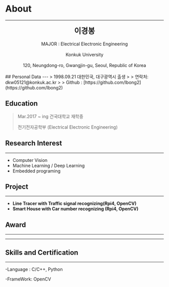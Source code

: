 # About

<!--author-->
* * *
<center>
<span style="font-size:170%;font-weight:bold">
이경봉
</span>
</center>
<br>
<center>MAJOR : Electrical Electronic Engineering </center>
<br>
<center>Konkuk University</center>
<br>
<center>120, Neungdong-ro, Gwangjin-gu, Seoul, Republic of Korea</center>
<br>
## Personal Data
---
> 1998.09.21 대한민국, 대구광역시 출생
>
> 연락처: dkw05121@konkuk.ac.kr
>
> Github : [https://github.com/lbong2](https://github.com/lbong2)

## Education
> Mar.2017 ~ ing 건국대학교 재학중
>
> 전기전자공학부 (Electrical Electronic Engineering)

## Research Interest
---
* Computer Vision
* Machine Learning / Deep Learning
* Embedded programing

## Project
---
* **Line Tracer with Traffic signal recognizing(Rpi4, OpenCV)**
* **Smart House with Car number recognizing (Rpi4, OpenCV)**


## Award
---
---

## Skills and Certification

---
-Language : C/C++, Python

-FrameWork: OpenCV

